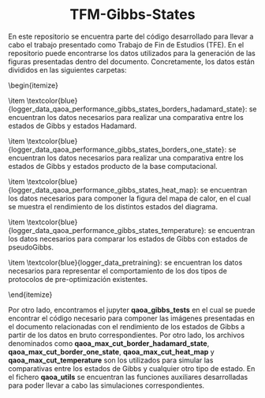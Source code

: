<h1 align="center">TFM-Gibbs-States</h1>

En este repositorio se encuentra parte del código desarrollado para llevar a cabo el trabajo presentado como Trabajo de Fin de Estudios (TFE). En el repositorio puede encontrarse los datos utilizados para la generación de las figuras presentadas dentro del documento. Concretamente, los datos están divididos en las siguientes carpetas:

\begin{itemize}
    
  \item \textcolor{blue}{logger_data_qaoa_performance_gibbs_states_borders_hadamard_state}: se encuentran los datos necesarios para realizar una comparativa entre los estados de Gibbs y estados Hadamard.
  
  \item \textcolor{blue}{logger_data_qaoa_performance_gibbs_states_borders_one_state}: se encuentran los datos necesarios para realizar una comparativa entre los estados de Gibbs y estados producto de la base computacional.
  
  \item \textcolor{blue}{logger_data_qaoa_performance_gibbs_states_heat_map}: se encuentran los datos necesarios para componer la figura del mapa de calor, en el cual se muestra el rendimiento de los distintos estados del diagrama.
  
  \item \textcolor{blue}{logger_data_qaoa_performance_gibbs_states_temperature}: se encuentran los datos necesarios para comparar los estados de Gibbs con estados de pseudoGibbs.
  
  \item \textcolor{blue}{logger_data_pretraining}: se encuentran los datos necesarios para representar el comportamiento de los dos tipos de protocolos de pre-optimización existentes.

\end{itemize}

Por otro lado, encontramos el jupyter **qaoa_gibbs_tests** en el cual se puede encontrar el código necesario para componer las imágenes presentadas en el documento relacionadas con el rendimiento de los estados de Gibbs a partir de los datos en bruto correspondientes. Por otro lado, los archivos denominados como **qaoa_max_cut_border_hadamard_state**, **qaoa_max_cut_border_one_state**, **qaoa_max_cut_heat_map** y **qaoa_max_cut_temperature** son los utilizados para simular las comparativas entre los estados de Gibbs y cualquier otro tipo de estado. En el fichero **qaoa_utils** se encuentran las funciones auxiliares desarrolladas para poder llevar a cabo las simulaciones correspondientes.
